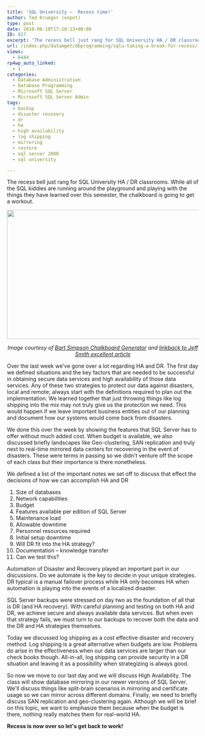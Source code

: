 ```yaml
---
title: 'SQL University –  Recess time!'
author: Ted Krueger (onpnt)
type: post
date: 2010-06-10T17:10:13+00:00
ID: 817
excerpt: 'The recess bell just rang for SQL University HA / DR classrooms.  While all of the SQL kiddies are running around the playground and playing with the things they have learned over this semester, the chalkboard is going to get a workout so when they get back, they can take the notes they slacked on earlier.'
url: /index.php/datamgmt/dbprogramming/sqlu-taking-a-break-for-recess/
views:
  - 6444
rp4wp_auto_linked:
  - 1
categories:
  - Database Administration
  - Database Programming
  - Microsoft SQL Server
  - Microsoft SQL Server Admin
tags:
  - backup
  - disaster recovery
  - dr
  - ha
  - high availability
  - log shipping
  - mirroring
  - restore
  - sql server 2008
  - sql university

---
```

The recess bell just rang for SQL University HA / DR classrooms. While all of the SQL kiddies are running around the playground and playing with the things they have learned over this semester, the chalkboard is going to get a workout.

<div class="image_block">
  <img src="/wp-content/uploads/blogs/DataMgmt/bart.gif" alt="" title="" width="628" height="339" />
</div>

<p align="center">
  <i>Image courtesy of <a href="http://www.addletters.com/pictures/bart-simpson-generator/233605.htm">Bart Simpson Chalkboard Generator</a> and <a href="http://toadworld.com/BLOGS/tabid/67/EntryID/543/Default.aspx">linkback to Jeff Smith excellent article</a></i>
</p>

Over the last week we've gone over a lot regarding HA and DR. The first day we defined situations and the key factors that are needed to be successful in obtaining secure data services and high availability of those data services. Any of these two strategies to protect our data against disasters, local and remote; always start with the definitions required to plan out the implementation. We learned together that just throwing things like log shipping into the mix may not truly give us the protection we need. This would happen if we leave important business entities out of our planning and document how our systems would come back from disasters. 

We done this over the week by showing the features that SQL Server has to offer without much added cost. When budget is available, we also discussed briefly landscapes like Geo-clustering, SAN replication and truly next to real-time mirrored data centers for recovering in the event of disasters. These were terms in passing so we didn't venture off the scope of each class but their importance is there nonetheless. 

We defined a list of the important notes we set off to discuss that effect the decisions of how we can accomplish HA and DR

  1. Size of databases
  2. Network capabilities
  3. Budget
  4. Features available per edition of SQL Server
  5. Maintenance load
  6. Allowable downtime
  7. Personnel resources required
  8. Initial setup downtime
  9. Will DR fit into the HA strategy?
 10. Documentation – knowledge transfer
 11. Can we test this?

Automation of Disaster and Recovery played an important part in our discussions. Do we automate is the key to decide in your unique strategies. DR typical is a manual failover process while HA only becomes HA when automation is playing into the events of a localized disaster.

SQL Server backups were stressed on day two as the foundation of all that is DR (and HA recovery). With careful planning and testing on both HA and DR, we achieve secure and always available data services. But when even that strategy fails, we must turn to our backups to recover both the data and the DR and HA strategies themselves. 

Today we discussed log shipping as a cost effective disaster and recovery method. Log shipping is a great alternative when budgets are low. Problems do arise in the effectiveness when our data services are larger than our check books though. All-in-all, log shipping can provide security in a DR situation and leaving it as a possibility when strategizing is always good. 

So now we move to our last day and we will discuss High Availability. The class will show database mirroring in our newer versions of SQL Server. We'll discuss things like split-brain scenarios in mirroring and certificate usage so we can mirror across different domains. Finally, we need to briefly discuss SAN replication and geo-clustering again. Although we will be brief on this topic, we want to emphasize them because when the budget is there, nothing really matches them for real-world HA.

**Recess is now over so let's get back to work!**